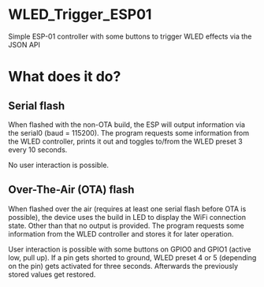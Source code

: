 # WLED_Trigger_ESP01
Simple ESP-01 controller with some buttons to trigger WLED effects via the JSON API

# What does it do?

## Serial flash
When flashed with the non-OTA build, the ESP will output information via the serial0 (baud = 115200). 
The program requests some information from the WLED controller, prints it out and toggles to/from the WLED preset 3 every 10 seconds. 

No user interaction is possible.

## Over-The-Air (OTA) flash
When flashed over the air (requires at least one serial flash before OTA is possible), the device uses the build in LED to display the WiFi connection state. Other than that no output is provided. 
The program requests some information from the WLED controller and stores it for later operation.

User interaction is possible with some buttons on GPIO0 and GPIO1 (active low, pull up). If a pin gets shorted to ground, WLED preset 4 or 5 (depending on the pin) gets activated for three seconds. Afterwards the previously stored values get restored.
